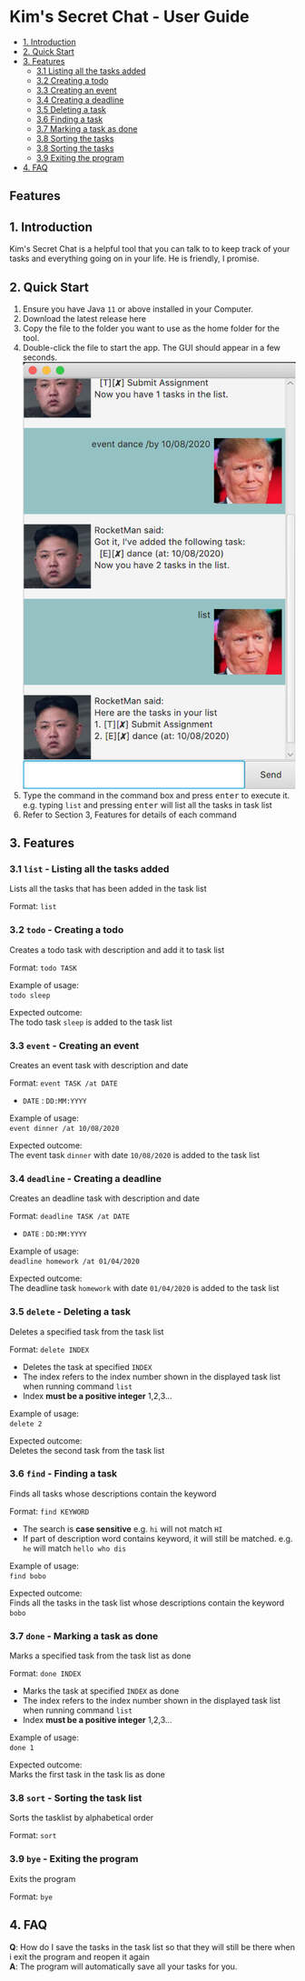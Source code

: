 # Kim's Secret Chat - User Guide

- [1. Introduction](#1-introduction)
- [2. Quick Start](#2-quick-start)
- [3. Features](#3-features)
    - [3.1 Listing all the tasks added](#31-list---listing-all-the-tasks-added)
    - [3.2 Creating a todo](#32-todo---creating-a-todo)
    - [3.3 Creating an event](#33-event---creating-an-event)
    - [3.4 Creating a deadline](#34-deadline---creating-a-deadline)
    - [3.5 Deleting a task](#35-delete---deleting-a-task)
    - [3.6 Finding a task](#36-find---finding-a-task)
    - [3.7 Marking a task as done](#37-done---marking-a-task-as-done)
    - [3.8 Sorting the tasks](#38-sort---sorting-the-task-list)
    - [3.8 Sorting the tasks](#38-sort---sorting-the-task-list)
    - [3.9 Exiting the program](#39-bye---exiting-the-program)
- [4. FAQ](#4-faq) 

## Features 

## 1. Introduction
Kim's Secret Chat is a helpful tool that you can talk to to keep track of your tasks and everything going on in your life. He is friendly, I promise.


## 2. Quick Start
1. Ensure you have Java `11` or above installed in your Computer.
2. Download the latest release here
3. Copy the file to the folder you want to use as the home folder for the tool.
4. Double-click the file to start the app. The GUI should appear in a few seconds.
![UI](Ui.png)
5. Type the command in the command box and press <kbd>enter</kbd> to execute it. <br />
e.g. typing `list` and pressing <kbd>enter</kbd> will list all the tasks in task list
6. Refer to Section 3, Features for details of each command


## 3. Features
### 3.1 `list` - Listing all the tasks added

Lists all the tasks that has been added in the task list

Format: `list`

### 3.2 `todo` - Creating a todo

Creates a todo task with description and add it to task list 

Format: `todo TASK`

Example of usage: <br/>
`todo sleep`

Expected outcome:<br/>
The todo task `sleep` is added to the task list

### 3.3 `event` - Creating an event

Creates an event task with description and date

Format: `event TASK /at DATE`
- `DATE` : `DD:MM:YYYY`

Example of usage: <br/>
`event dinner /at 10/08/2020`

Expected outcome:<br/>
The event task `dinner` with date `10/08/2020` is added to the task list

### 3.4 `deadline` - Creating a deadline

Creates an deadline task with description and date

Format: `deadline TASK /at DATE`
- `DATE` : `DD:MM:YYYY`

Example of usage: <br/>
`deadline homework /at 01/04/2020`

Expected outcome:<br/>
The deadline task `homework` with date `01/04/2020` is added to the task list
 
### 3.5 `delete` - Deleting a task

Deletes a specified task from the task list

Format: `delete INDEX`
- Deletes the task at specified `INDEX` 
- The index refers to the index number shown in the displayed task list when running command `list`
- Index **must be a positive integer** 1,2,3...

Example of usage: <br/>
`delete 2`

Expected outcome:<br/>
Deletes the second task from the task list

### 3.6 `find` - Finding a task

Finds all tasks whose descriptions contain the keyword

Format: `find KEYWORD`
- The search is **case sensitive** e.g. `hi` will not match `HI`
- If part of description word contains keyword, it will still be matched. e.g. `he` will match `hello who dis` 


Example of usage: <br/>
`find bobo`

Expected outcome:<br/>
Finds all the tasks in the task list whose descriptions contain the keyword `bobo`

### 3.7 `done` - Marking a task as done

Marks a specified task from the task list as done

Format: `done INDEX`
- Marks the task at specified `INDEX` as done
- The index refers to the index number shown in the displayed task list when running command `list`
- Index **must be a positive integer** 1,2,3...

Example of usage: <br/>
`done 1`

Expected outcome:<br/>
Marks the first task in the task lis as done

### 3.8 `sort` - Sorting the task list 

Sorts the tasklist by alphabetical order

Format: `sort`

### 3.9 `bye` - Exiting the program

Exits the program 

Format: `bye`

## 4. FAQ
**Q**: How do I save the tasks in the task list so that they will still be there when i exit the program and reopen it again <br>
**A**: The program will automatically save all your tasks for you. 